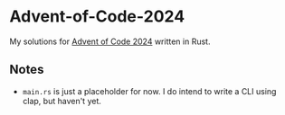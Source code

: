 # Advent-of-Code-2024
My solutions for [Advent of Code 2024](https://adventofcode.com/2024) written in Rust.

## Notes
+ `main.rs` is just a placeholder for now. I do intend to write a CLI using clap, but haven't yet.